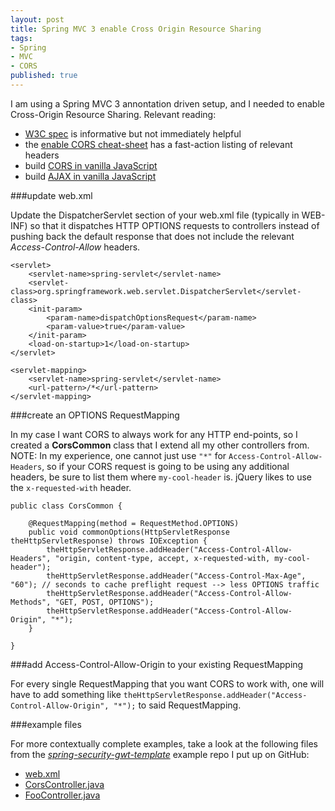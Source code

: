 ```yaml
---
layout: post
title: Spring MVC 3 enable Cross Origin Resource Sharing
tags:
- Spring
- MVC
- CORS
published: true
---
```

I am using a Spring MVC 3 annontation driven setup, and I needed to enable
Cross-Origin Resource Sharing. Relevant reading:

- [W3C spec](http://www.w3.org/TR/cors/) is informative but not immediately helpful
- the [enable CORS cheat-sheet](http://enable-cors.org/) has a fast-action listing of relevant headers
- build [CORS in vanilla JavaScript](http://www.nczonline.net/blog/2010/05/25/cross-domain-ajax-with-cross-origin-resource-sharing/)
- build [AJAX in vanilla JavaScript](http://www.xul.fr/en-xml-ajax.html)


###update web.xml

Update the DispatcherServlet section of your web.xml file (typically in WEB-INF)
so that it dispatches HTTP OPTIONS requests to controllers instead of pushing back the
default response that does not include the relevant _Access-Control-Allow_
headers.

    <servlet>
        <servlet-name>spring-servlet</servlet-name>
        <servlet-class>org.springframework.web.servlet.DispatcherServlet</servlet-class>
        <init-param>
            <param-name>dispatchOptionsRequest</param-name>
            <param-value>true</param-value>
        </init-param>
        <load-on-startup>1</load-on-startup>
    </servlet>
    
    <servlet-mapping>
        <servlet-name>spring-servlet</servlet-name>
        <url-pattern>/*</url-pattern>
    </servlet-mapping>


###create an OPTIONS RequestMapping

In my case I want CORS to always work for any HTTP end-points, so I created a
__CorsCommon__ class that I extend all my other controllers from.
NOTE: In my experience, one cannot just use `"*"` for `Access-Control-Allow-Headers`,
so if your CORS request is going to be using any additional headers, be sure to list them
where `my-cool-header` is. jQuery likes to use the `x-requested-with` header.

    public class CorsCommon {
        
        @RequestMapping(method = RequestMethod.OPTIONS)
        public void commonOptions(HttpServletResponse theHttpServletResponse) throws IOException {
            theHttpServletResponse.addHeader("Access-Control-Allow-Headers", "origin, content-type, accept, x-requested-with, my-cool-header");
            theHttpServletResponse.addHeader("Access-Control-Max-Age", "60"); // seconds to cache preflight request --> less OPTIONS traffic
            theHttpServletResponse.addHeader("Access-Control-Allow-Methods", "GET, POST, OPTIONS");
            theHttpServletResponse.addHeader("Access-Control-Allow-Origin", "*");
        }
    
    }


###add Access-Control-Allow-Origin to your existing RequestMapping

For every single RequestMapping that you want CORS to work with, one will have to
add something like `theHttpServletResponse.addHeader("Access-Control-Allow-Origin", "*");`
to said RequestMapping.


###example files

For more contextually complete examples, take a look at the following files from
the
[_spring-security-gwt-template_](https://github.com/jzerbe/spring-security-gwt-template)
example repo I put up on GitHub:

- [web.xml](https://github.com/jzerbe/spring-security-gwt-template/blob/master/WEB-INF/web.xml)
- [CorsController.java](https://github.com/jzerbe/spring-security-gwt-template/blob/master/src/com/vraidsys/server/CorsController.java)
- [FooController.java](https://github.com/jzerbe/spring-security-gwt-template/blob/master/src/com/vraidsys/server/FooController.java)
